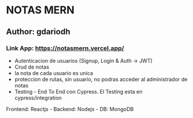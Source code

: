 # NOTAS MERN 

## Author: gdariodh 

### Link App: https://notasmern.vercel.app/

- Autenticacion de usuarios (Signup, Login & Auth -> JWT)
- Crud de notas 
- la nota de cada usuario es unica 
- proteccion de rutas, sin usuario, no podras acceder al administrador de notas
- Testing - End To End con Cypress. El Testing esta en cypress/integration

Frontend: Reactjs - Backend: Nodejs - DB: MongoDB 



